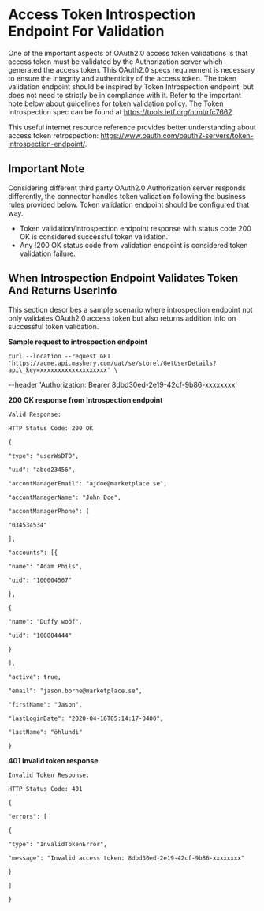 ﻿---
sidebar_position: 3
---

# Access Token Introspection Endpoint For Validation

<head>
  <meta name="guidename" content="API Management"/>
  <meta name="context" content="GUID-acf9e157-f7aa-4f92-9fa4-cceb2e85deb9"/>
</head>


One of the important aspects of OAuth2.0 access token validations is that access token must be validated by the Authorization server which generated the access token. This OAuth2.0 specs requirement is necessary to ensure the integrity and authenticity of the access token. The token validation endpoint should be inspired by Token Introspection endpoint, but does not need to strictly be in compliance with it. Refer to the important note below about guidelines for token validation policy. The Token Introspection spec can be found at https://tools.ietf.org/html/rfc7662. 

This useful internet resource reference provides better understanding about access token retrospection: https://www.oauth.com/oauth2-servers/token-introspection-endpoint/. 

## Important Note

Considering different third party OAuth2.0 Authorization server responds differently, the connector handles token validation following the business rules provided below. Token validation endpoint should be configured that way. 

- Token validation/introspection endpoint response with status code 200 OK is considered successful token validation. 
- Any !200 OK status code from validation endpoint is considered token validation failure. 

## When Introspection Endpoint Validates Token And Returns UserInfo

This section describes a sample scenario where introspection endpoint not only validates OAuth2.0 access token but also returns addition info on successful token validation. 

**Sample request to introspection endpoint**

```
curl --location --request GET 'https://acme.api.mashery.com/uat/se/storel/GetUserDetails?api\_key=xxxxxxxxxxxxxxxxxxx' \
```

--header 'Authorization: Bearer 8dbd30ed-2e19-42cf-9b86-xxxxxxxx'

**200 OK response from Introspection endpoint**

```
Valid Response:

HTTP Status Code: 200 OK

{

"type": "userWsDTO",

"uid": "abcd23456",

"accontManagerEmail": "ajdoe@marketplace.se",

"accontManagerName": "John Doe",

"accontManagerPhone": [

"034534534"

],

"accounts": [{

"name": "Adam Phils",

"uid": "100004567"

},

{

"name": "Duffy woöf",

"uid": "100004444"

}

],

"active": true,

"email": "jason.borne@marketplace.se",

"firstName": "Jason",

"lastLoginDate": "2020-04-16T05:14:17-0400",

"lastName": "öhlundi"

}
```

**401 Invalid token response**

```
Invalid Token Response:

HTTP Status Code: 401

{

"errors": [

{

"type": "InvalidTokenError",

"message": "Invalid access token: 8dbd30ed-2e19-42cf-9b86-xxxxxxxx"

}

]

}
```
